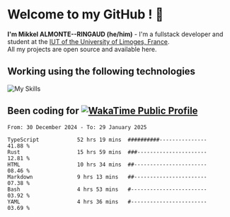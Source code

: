 # Welcome to my GitHub ! 🌃

**I'm Mikkel ALMONTE--RINGAUD (he/him)** - I'm a fullstack developer and student at the [IUT of the University of Limoges, France](https://iut.unilim.fr). \
All my projects are open source and available here.

## Working using the following technologies

![My Skills](https://skillicons.dev/icons?i=solidjs,pnpm,nodejs,ts,js,vercel,netlify,html,css,rust,astro,git,vue,md,electron,figma,github,bash,bun,cloudflare,py,tailwind,nginx,npm,tauri,vite,zig,yarn,windicss,dart,flutter,kotlin&theme=dark)

## Been coding for [![WakaTime Public Profile](https://wakatime.com/badge/user/0839e595-e07a-435c-8d59-ed95f2a3d6dd.svg?style=flat-square)](https://wakatime.com/@0839e595-e07a-435c-8d59-ed95f2a3d6dd)

<!--START_SECTION:waka-->

```plain
From: 30 December 2024 - To: 29 January 2025

TypeScript            52 hrs 19 mins  ##########---------------   41.88 %
Rust                  15 hrs 59 mins  ###----------------------   12.81 %
HTML                  10 hrs 34 mins  ##-----------------------   08.46 %
Markdown              9 hrs 13 mins   ##-----------------------   07.38 %
Bash                  4 hrs 53 mins   #------------------------   03.92 %
YAML                  4 hrs 36 mins   #------------------------   03.69 %
```

<!--END_SECTION:waka-->

